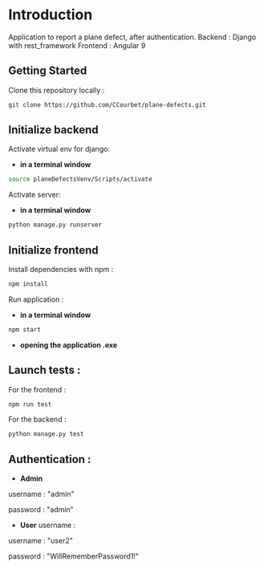 # Introduction

Application to report a plane defect, after authentication.
Backend : Django with rest_framework
Frontend : Angular 9

## Getting Started

Clone this repository locally :

``` bash
git clone https://github.com/CCourbet/plane-defects.git
```

## Initialize backend

Activate virtual env for django:

- **in a terminal window**
``` bash
source planeDefectsVenv/Scripts/activate
```

Activate server:

- **in a terminal window**
``` bash
python manage.py runserver
```

## Initialize frontend

Install dependencies with npm :

``` bash
npm install
```

Run application :
- **in a terminal window**

``` bash
npm start
```

- **opening the application .exe**

## Launch tests :

For the frontend :
``` bash
npm run test
```

For the backend :
``` bash
python manage.py test
```

## Authentication :

- **Admin**

username : "admin"

password : "admin"

- **User** username :

username : "user2"

password : "WillRememberPassword1!"


